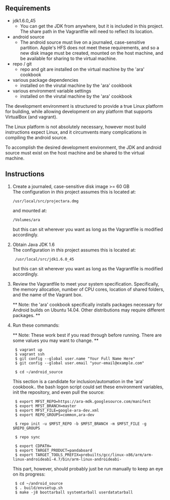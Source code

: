 ## Requirements

* jdk1.6.0_45
	* You can get the JDK from anywhere, but it is included in this project. The share path in the Vagrantfile will need to reflect its location.
* android source
	* The android source must live on a journaled, case-sensitive partition.  Apple's HFS does not meet these requirements, and so a new disk image must be created, mounted on the host machine, and be available for sharing to the virtual machine.
* repo / git
	* repo and git are installed on the virtual machine by the 'ara' cookbook
* various package dependencies
	* installed on the virutal	 machine by the 'ara' cookbook
* various environment variable settings
	* installed on the virutal	 machine by the 'ara' cookbook
	
The development environment is structured to provide a true Linux platform for building, while allowing development on any platform that supports VirtualBox (and vagrant).

The Linux platform is not absolutely necessary, however most build instructions expect Linux, and it circumvents many complications in compiling the android source.  

To accomplish the desired development environment, the JDK and android source must exist on the host machine and be shared to the virtual machine.

## Instructions

 1. Create a journaled, case-sensitive disk image >= 60 GB  
The configuration in _this_ project assumes this is located at:

		/usr/local/src/projectara.dmg

	and mounted at:

		/Volumes/ara
	
	but this can sit wherever you want as long as the Vagrantfile is modified accordingly.

2. Obtain Java JDK 1.6  
The configuration in _this_ project assumes this is located at:

		/usr/local/src/jdk1.6.0_45

	but this can sit wherever you want as long as the Vagrantfile is modified accordingly.

3. Review the Vagrantfile to meet your system specification.  Specifically, the memory allocation, number of CPU cores, location of shared folders, and the name of the Vagrant box. 

	** Note: the 'ara' cookbook specifically installs packages necessary for Android builds on Ubuntu 14.04. Other distributions may require different packages. **

4. Run these commands:

	** Note: These work best if you read through before running. There are some values you may want to change. **

		$ vagrant up
		$ vagrant ssh
		$ git config --global user.name "Your Full Name Here"
		$ git config --global user.email "your-email@example.com"
	
		$ cd ~/android_source
	
	This section is a candidate for inclusion/automation in the 'ara' cookbook.. the bash logon script could set these environment variables, init the repository, and even pull the source:
	
		$ export MFST_REPO=https://ara-mdk.googlesource.com/manifest
		$ export MFST_BRANCH=master
		$ export MFST_FILE=google-ara-dev.xml
		$ export REPO_GROUPS=common,ara-dev
	
		$ repo init -u $MFST_REPO -b $MFST_BRANCH -m $MFST_FILE -g $REPO_GROUPS
	
		$ repo sync
	
		$ export CDPATH=
		$ export TARGET_PRODUCT=pandaboard
		$ export TARGET_TOOLS_PREFIX=prebuilts/gcc/linux-x86/arm/arm-linux-androideabi-4.7/bin/arm-linux-androideabi-
	
	This part, however, should probably just be run manually to keep an eye on its progress:
		
		$ cd ~/android_source
		$ . build/envsetup.sh	
		$ make -j8 boottarball systemtarball userdatatarball